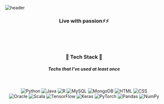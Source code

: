 ![header](https://capsule-render.vercel.app/api?type=waving&height=250&section=header&text=Minjeong%20Kim&fontSize=50&animation=fadeIn&fontAlignY=42&color=6fd0e0)
<!--![waving](https://capsule-render.vercel.app/api?type=waving&height=200&text=Waving!&fontAlign=80 오른쪽정렬 &fontAlignY=40 위아래정렬 &color=gradient  6fd0e0)-->
<h3 align="center"> Live with passion⚡⚡ </h3> <!--헥스색상코드-->

<br><br><br>
<h3 align='center'> 🚀 Tech Stack 🚀 </h3>
<h5 align="center"> Techs that I've used at least once </h5>
<br>
<p align='center'>
  <img alt="Python" src="https://img.shields.io/badge/python%20-%2314354C.svg?&style=for-the-badge&logo=python&logoColor=white"/> 
  <img alt="Java" src="https://img.shields.io/badge/java-%23ED8B00.svg?&style=for-the-badge&logo=java&logoColor=white"/> 
  <img alt="R" src="https://img.shields.io/badge/r-%23276DC3.svg?&style=for-the-badge&logo=r&logoColor=white"/> 
  <img alt="MySQL" src="https://img.shields.io/badge/mysql-%2300f.svg?&style=for-the-badge&logo=mysql&logoColor=white"/> 
  <img alt="MongoDB" src ="https://img.shields.io/badge/MongoDB-%234ea94b.svg?&style=for-the-badge&logo=mongodb&logoColor=white"/> 
  <img alt="HTML" src="https://img.shields.io/badge/html%20-%23E34F26.svg?&style=for-the-badge&logo=html5&logoColor=white"/> 
  <img alt="CSS" src="https://img.shields.io/badge/css%20-%231572B6.svg?&style=for-the-badge&logo=css3&logoColor=white"/>   
  <br>
  <img alt="Oracle" src ="https://img.shields.io/badge/oracle%20-%23F00000.svg?&style=for-the-badge&logo=oracle&logoColor=white" /> 
  <img alt="Scala" src="https://img.shields.io/badge/scala-%23DC322F.svg?&style=for-the-badge&logo=scala&logoColor=white"/> 
  <img alt="TensorFlow" src="https://img.shields.io/badge/TensorFlow%20-%23FF6F00.svg?&style=for-the-badge&logo=TensorFlow&logoColor=white" /> 
  <img alt="Keras" src="https://img.shields.io/badge/Keras%20-%23D00000.svg?&style=for-the-badge&logo=Keras&logoColor=white"/> 
  <img alt="PyTorch" src="https://img.shields.io/badge/PyTorch%20-%23EE4C2C.svg?&style=for-the-badge&logo=PyTorch&logoColor=white" /> 
  <img alt="Pandas" src="https://img.shields.io/badge/pandas%20-%23150458.svg?&style=for-the-badge&logo=pandas&logoColor=white" /> 
  <img alt="NumPy" src="https://img.shields.io/badge/numpy%20-%23013243.svg?&style=for-the-badge&logo=numpy&logoColor=white" />
</p>
